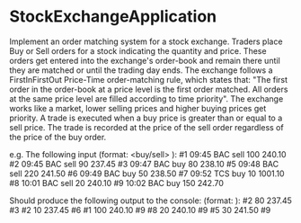# StockExchangeApplication

Implement an order matching system for a stock exchange.
Traders place Buy or Sell orders for a stock indicating the quantity and price.
These orders get entered into the exchange's order-book and remain there until they are matched or until the trading day ends. The exchange follows a FirstInFirstOut Price-Time order-matching rule, which states that: "The first order in the order-book at a price level is the first order matched. All orders at the same price level are filled according to time priority".
The exchange works like a market, lower selling prices and higher buying prices get priority.
A trade is executed when a buy price is greater than or equal to a sell price. The trade is recorded at the price of the sell order regardless of the price of the buy order.

e.g. The following input (format:<order-id> <time> <stock> <buy/sell> <qty> <price>):
#1 09:45 BAC sell 100 240.10
#2 09:45 BAC sell 90 237.45
#3 09:47 BAC buy 80 238.10
#5 09:48 BAC sell 220 241.50
#6 09:49 BAC buy 50 238.50
#7 09:52 TCS buy 10 1001.10
#8 10:01 BAC sell 20 240.10
#9 10:02 BAC buy 150 242.70

Should produce the following output to the console: (format:<sell-order-id> <qty> <sell-price> <buy-order-id>): #2 80 237.45 #3
#2 10 237.45 #6 #1 100 240.10 #9 #8 20 240.10 #9 #5 30 241.50 #9
